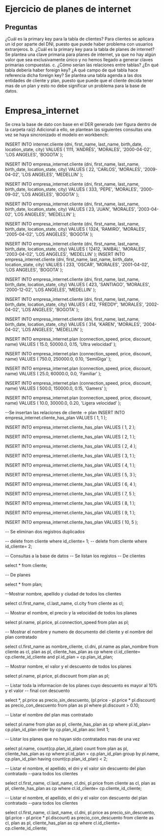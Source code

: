 # Ejercicio de planes de internet

## Preguntas
¿Cuál es la primary key para la tabla de clientes?
Para clientes se aplicara un id por aparte del DNI, puesto que puede haber problema con
usuarios extranjeros.
b. ¿Cuál es la primary key para la tabla de planes de internet?
Se plantea una clave primaria para planes de internet, ya que no hay algún valor que sea exclusivamente único y no hemos llegado a generar claves primarias compuestas.
c. ¿Cómo serían las relaciones entre tablas? ¿En qué tabla debería haber foreign key? ¿A qué campo de qué tabla hace referencia dicha foreign key?
Se plantea una tabla agenda a las dos entidades de cliente y plan, puesto que puede que el cliente decida tener mas de un plan y esto no debe significar un problema para la base de datos.

# Empresa_internet
Se crea la base de dato con base en el DER generado (ver figura dentro de la carpeta raíz)
Adicional a ello, se plantean las siguientes consultas una vez se haya sincronizado el modelo en workbench:

INSERT INTO internet.cliente (dni, first_name, last_name, birth_date, location_state, city) VALUES (
	1111,
    'ANDRÉS',
    'MORALES',
    '2000-04-02',
    'LOS ANGELES',
    'BOGOTA'
);

INSERT INTO empresa_internet.cliente (dni, first_name, last_name, birth_date, location_state, city) VALUES (
	22,
    'CARLOS',
    'MORALES',
    '2009-04-02',
    'LOS ANGELES',
    'MEDELLIN'
);

INSERT INTO empresa_internet.cliente (dni, first_name, last_name, birth_date, location_state, city) VALUES (
	333,
    'PEPE',
    'MORALES',
    '2000-09-02',
    'LOS ANGELES',
    'BOGOTA'
);

INSERT INTO empresa_internet.cliente (dni, first_name, last_name, birth_date, location_state, city) VALUES (
	23,
    'JUAN',
    'MORALES',
    '2003-04-02',
    'LOS ANGELES',
    'MEDELLIN'
);

INSERT INTO empresa_internet.cliente (dni, first_name, last_name, birth_date, location_state, city) VALUES (
	1324,
    'RAMIRO',
    'MORALES',
    '2005-04-02',
    'LOS ANGELES',
    'BOGOTA'
);

INSERT INTO empresa_internet.cliente (dni, first_name, last_name, birth_date, location_state, city) VALUES (
	12412,
    'ANIBAL',
    'MORALES',
    '2003-04-02',
    'LOS ANGELES',
    'MEDELLIN'
);
INSERT INTO empresa_internet.cliente (dni, first_name, last_name, birth_date, location_state, city) VALUES (
	233,
    'OSCAR',
    'MORALES',
    '2001-04-02',
    'LOS ANGELES',
    'BOGOTA'
);

INSERT INTO empresa_internet.cliente (dni, first_name, last_name, birth_date, location_state, city) VALUES (
	423,
    'SANTIAGO',
    'MORALES',
    '2000-12-02',
    'LOS ANGELES',
    'MEDELLIN'
);

INSERT INTO empresa_internet.cliente (dni, first_name, last_name, birth_date, location_state, city) VALUES (
	412,
    'FREDDY',
    'MORALES',
    '2002-04-02',
    'LOS ANGELES',
    'BOGOTA'
);

INSERT INTO empresa_internet.cliente (dni, first_name, last_name, birth_date, location_state, city) VALUES (
	314,
    'KAREN',
    'MORALES',
    '2004-04-02',
    'LOS ANGELES',
    'MEDELLIN'
);

INSERT INTO empresa_internet.plan (connection_speed, price, discount, name) VALUES (
	15.0,
    50000.0,
    0.15,
    'Ultra velocidad'
);

INSERT INTO empresa_internet.plan (connection_speed, price, discount, name) VALUES (
	750.0,
    250000.0,
    0.10,
    'SemiGiga'
);

INSERT INTO empresa_internet.plan (connection_speed, price, discount, name) VALUES (
	25.0,
    60000.0,
    0.0,
    'Familiar'
);

INSERT INTO empresa_internet.plan (connection_speed, price, discount, name) VALUES (
	500.0,
    150000.0,
    0.15,
    'Gamers'
);

INSERT INTO empresa_internet.plan (connection_speed, price, discount, name) VALUES (
	10.0,
    30000.0,
    0.20,
    'Ligera velocidad'
);

--Se insertan las relaciones de cliente -> plan
INSERT INTO empresa_internet.cliente_has_plan VALUES (
	1, 1
);

INSERT INTO empresa_internet.cliente_has_plan VALUES (
	1, 2
);

INSERT INTO empresa_internet.cliente_has_plan VALUES (
	2, 1
);

INSERT INTO empresa_internet.cliente_has_plan VALUES (
	2, 4
);

INSERT INTO empresa_internet.cliente_has_plan VALUES (
	3, 1
);

INSERT INTO empresa_internet.cliente_has_plan VALUES (
	4, 1
);

INSERT INTO empresa_internet.cliente_has_plan VALUES (
	5, 3
);

INSERT INTO empresa_internet.cliente_has_plan VALUES (
	6, 4
);

INSERT INTO empresa_internet.cliente_has_plan VALUES (
	7, 5
);

INSERT INTO empresa_internet.cliente_has_plan VALUES (
	8, 1
);

INSERT INTO empresa_internet.cliente_has_plan VALUES (
	9, 1
);

INSERT INTO empresa_internet.cliente_has_plan VALUES (
	10, 5
);

-- Se eliminan dos registros duplicados

 -- delete from cliente where id_cliente= 1;
 -- delete from cliente where id_cliente= 2;

-- Consultas a la base de datos
-- Se listan los registos
-- De clientes

select * from cliente;

-- De planes

select * from plan;

--Mostrar nombre, apellido y ciudad de todos los clientes

select cl.first_name, cl.last_name, cl.city from cliente as cl;

-- Mostrar el nombre, el precio y la velocidad de todos los planes

select pl.name, pl.price, pl.connection_speed from plan as pl;

-- Mostrar el nombre y numero de documento del cliente y el nombre del plan contratado

select cl.first_name as nombre_cliente, cl.dni, pl.name as plan_nombre from cliente as cl, plan as pl, cliente_has_plan as cp where cl.id_cliente= cp.cliente_id_cliente and pl.id_plan = cp.plan_id_plan;

-- Mostrar nombre, el valor y el descuento de todos los planes

select pl.name, pl.price, pl.discount from plan as pl;

-- Listar toda la informacion de los planes cuyo descuento es mayor al 10% y el valor -- final con descuento

select *, pl.price as precio_sin_descuento, (pl.price - pl.price * pl.discount) as precio_con_descuento from plan as pl where pl.discount > 0.10;

-- Listar el nombre del plan mas contratado

select pl.name from plan as pl, cliente_has_plan as cp where pl.id_plan= cp.plan_id_plan order by cp.plan_id_plan asc limit 1;

-- Listar los planes que no hayan sido contratados mas de una vez

select pl.name, count(cp.plan_id_plan) count from plan as pl, cliente_has_plan as cp where pl.id_plan = cp.plan_id_plan group by pl.name, cp.plan_id_plan having count(cp.plan_id_plan) < 2;

-- Listar el nombre, el apellido, el dni y el valor sin descuento del plan contratado --para todos los clientes

select cl.first_name, cl.last_name, cl.dni, pl.price from cliente as cl, plan as pl, cliente_has_plan as cp where cl.id_cliente= cp.cliente_id_cliente;

-- Listar el nombre, el apellido, el dni y el valor con descuento del plan contratado --para todos los clientes

select cl.first_name, cl.last_name, cl.dni, pl.price as precio_sin_descuento, (pl.price - pl.price * pl.discount) as precio_con_descuento from cliente as cl, plan as pl, cliente_has_plan as cp where cl.id_cliente= cp.cliente_id_cliente;
